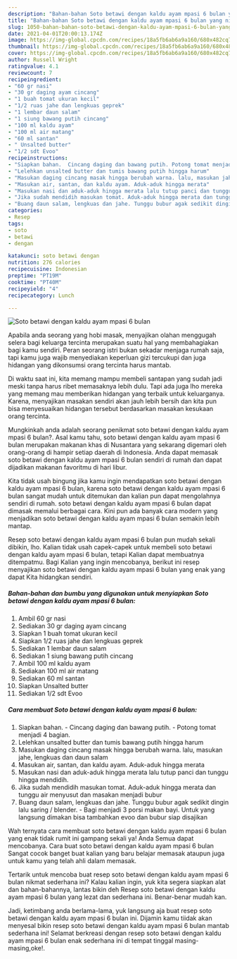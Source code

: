```yaml
---
description: "Bahan-bahan Soto betawi dengan kaldu ayam mpasi 6 bulan yang nikmat Untuk Jualan"
title: "Bahan-bahan Soto betawi dengan kaldu ayam mpasi 6 bulan yang nikmat Untuk Jualan"
slug: 1050-bahan-bahan-soto-betawi-dengan-kaldu-ayam-mpasi-6-bulan-yang-nikmat-untuk-jualan
date: 2021-04-01T20:00:13.174Z
image: https://img-global.cpcdn.com/recipes/18a5fb6ab6a9a160/680x482cq70/soto-betawi-dengan-kaldu-ayam-mpasi-6-bulan-foto-resep-utama.jpg
thumbnail: https://img-global.cpcdn.com/recipes/18a5fb6ab6a9a160/680x482cq70/soto-betawi-dengan-kaldu-ayam-mpasi-6-bulan-foto-resep-utama.jpg
cover: https://img-global.cpcdn.com/recipes/18a5fb6ab6a9a160/680x482cq70/soto-betawi-dengan-kaldu-ayam-mpasi-6-bulan-foto-resep-utama.jpg
author: Russell Wright
ratingvalue: 4.1
reviewcount: 7
recipeingredient:
- "60 gr nasi"
- "30 gr daging ayam cincang"
- "1 buah tomat ukuran kecil"
- "1/2 ruas jahe dan lengkuas geprek"
- "1 lembar daun salam"
- "1 siung bawang putih cincang"
- "100 ml kaldu ayam"
- "100 ml air matang"
- "60 ml santan"
- " Unsalted butter"
- "1/2 sdt Evoo"
recipeinstructions:
- "Siapkan bahan.  Cincang daging dan bawang putih. Potong tomat menjadi 4 bagian."
- "Lelehkan unsalted butter dan tumis bawang putih hingga harum"
- "Masukan daging cincang masak hingga berubah warna. lalu, masukan jahe, lengkuas dan daun salam"
- "Masukan air, santan, dan kaldu ayam. Aduk-aduk hingga merata"
- "Masukan nasi dan aduk-aduk hingga merata lalu tutup panci dan tunggu hingga mendidih."
- "Jika sudah mendidih masukan tomat. Aduk-aduk hingga merata dan tunggu air menyusut dan masakan menjadi bubur"
- "Buang daun salam, lengkuas dan jahe. Tunggu bubur agak sedikit dingin lalu saring / blender.  Bagi menjadi 3 porsi makan bayi. Untuk yang langsung dimakan bisa tambahkan evoo dan bubur siap disajikan"
categories:
- Resep
tags:
- soto
- betawi
- dengan

katakunci: soto betawi dengan 
nutrition: 276 calories
recipecuisine: Indonesian
preptime: "PT19M"
cooktime: "PT40M"
recipeyield: "4"
recipecategory: Lunch

---
```



![Soto betawi dengan kaldu ayam mpasi 6 bulan](https://img-global.cpcdn.com/recipes/18a5fb6ab6a9a160/680x482cq70/soto-betawi-dengan-kaldu-ayam-mpasi-6-bulan-foto-resep-utama.jpg)

Apabila anda seorang yang hobi masak, menyajikan olahan menggugah selera bagi keluarga tercinta merupakan suatu hal yang membahagiakan bagi kamu sendiri. Peran seorang istri bukan sekadar menjaga rumah saja, tapi kamu juga wajib menyediakan keperluan gizi tercukupi dan juga hidangan yang dikonsumsi orang tercinta harus mantab.

Di waktu  saat ini, kita memang mampu membeli santapan yang sudah jadi meski tanpa harus ribet memasaknya lebih dulu. Tapi ada juga lho mereka yang memang mau memberikan hidangan yang terbaik untuk keluarganya. Karena, menyajikan masakan sendiri akan jauh lebih bersih dan kita pun bisa menyesuaikan hidangan tersebut berdasarkan masakan kesukaan orang tercinta. 



Mungkinkah anda adalah seorang penikmat soto betawi dengan kaldu ayam mpasi 6 bulan?. Asal kamu tahu, soto betawi dengan kaldu ayam mpasi 6 bulan merupakan makanan khas di Nusantara yang sekarang digemari oleh orang-orang di hampir setiap daerah di Indonesia. Anda dapat memasak soto betawi dengan kaldu ayam mpasi 6 bulan sendiri di rumah dan dapat dijadikan makanan favoritmu di hari libur.

Kita tidak usah bingung jika kamu ingin mendapatkan soto betawi dengan kaldu ayam mpasi 6 bulan, karena soto betawi dengan kaldu ayam mpasi 6 bulan sangat mudah untuk ditemukan dan kalian pun dapat mengolahnya sendiri di rumah. soto betawi dengan kaldu ayam mpasi 6 bulan dapat dimasak memalui berbagai cara. Kini pun ada banyak cara modern yang menjadikan soto betawi dengan kaldu ayam mpasi 6 bulan semakin lebih mantap.

Resep soto betawi dengan kaldu ayam mpasi 6 bulan pun mudah sekali dibikin, lho. Kalian tidak usah capek-capek untuk membeli soto betawi dengan kaldu ayam mpasi 6 bulan, tetapi Kalian dapat membuatnya ditempatmu. Bagi Kalian yang ingin mencobanya, berikut ini resep menyajikan soto betawi dengan kaldu ayam mpasi 6 bulan yang enak yang dapat Kita hidangkan sendiri.

<!--inarticleads1-->

##### Bahan-bahan dan bumbu yang digunakan untuk menyiapkan Soto betawi dengan kaldu ayam mpasi 6 bulan:

1. Ambil 60 gr nasi
1. Sediakan 30 gr daging ayam cincang
1. Siapkan 1 buah tomat ukuran kecil
1. Siapkan 1/2 ruas jahe dan lengkuas geprek
1. Sediakan 1 lembar daun salam
1. Sediakan 1 siung bawang putih cincang
1. Ambil 100 ml kaldu ayam
1. Sediakan 100 ml air matang
1. Sediakan 60 ml santan
1. Siapkan  Unsalted butter
1. Sediakan 1/2 sdt Evoo




<!--inarticleads2-->

##### Cara membuat Soto betawi dengan kaldu ayam mpasi 6 bulan:

1. Siapkan bahan.  - Cincang daging dan bawang putih. - Potong tomat menjadi 4 bagian.
1. Lelehkan unsalted butter dan tumis bawang putih hingga harum
1. Masukan daging cincang masak hingga berubah warna. lalu, masukan jahe, lengkuas dan daun salam
1. Masukan air, santan, dan kaldu ayam. Aduk-aduk hingga merata
1. Masukan nasi dan aduk-aduk hingga merata lalu tutup panci dan tunggu hingga mendidih.
1. Jika sudah mendidih masukan tomat. Aduk-aduk hingga merata dan tunggu air menyusut dan masakan menjadi bubur
1. Buang daun salam, lengkuas dan jahe. Tunggu bubur agak sedikit dingin lalu saring / blender.  - Bagi menjadi 3 porsi makan bayi. Untuk yang langsung dimakan bisa tambahkan evoo dan bubur siap disajikan




Wah ternyata cara membuat soto betawi dengan kaldu ayam mpasi 6 bulan yang enak tidak rumit ini gampang sekali ya! Anda Semua dapat mencobanya. Cara buat soto betawi dengan kaldu ayam mpasi 6 bulan Sangat cocok banget buat kalian yang baru belajar memasak ataupun juga untuk kamu yang telah ahli dalam memasak.

Tertarik untuk mencoba buat resep soto betawi dengan kaldu ayam mpasi 6 bulan nikmat sederhana ini? Kalau kalian ingin, yuk kita segera siapkan alat dan bahan-bahannya, lantas bikin deh Resep soto betawi dengan kaldu ayam mpasi 6 bulan yang lezat dan sederhana ini. Benar-benar mudah kan. 

Jadi, ketimbang anda berlama-lama, yuk langsung aja buat resep soto betawi dengan kaldu ayam mpasi 6 bulan ini. Dijamin kamu tiidak akan menyesal bikin resep soto betawi dengan kaldu ayam mpasi 6 bulan mantab sederhana ini! Selamat berkreasi dengan resep soto betawi dengan kaldu ayam mpasi 6 bulan enak sederhana ini di tempat tinggal masing-masing,oke!.


